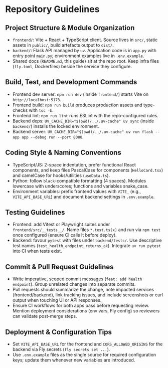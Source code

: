 # Repository Guidelines

## Project Structure & Module Organization
- `frontend/`: Vite + React + TypeScript client. Source lives in `src/`, static assets in `public/`, build artefacts output to `dist/`.
- `backend/`: Flask API managed by `uv`. Application code is in `app.py` with entry point `main.py`; environment examples live in `.env.example`.
- Shared docs (`README.md`, this guide) sit at the repo root. Keep infra files (`fly.toml`, Dockerfiles) beside the service they configure.

## Build, Test, and Development Commands
- Frontend dev server: `npm run dev` (inside `frontend/`) starts Vite on `http://localhost:5173`.
- Frontend build: `npm run build` produces production assets and type-checks with `tsc -b`.
- Frontend lint: `npm run lint` runs ESLint with the repo-configured rules.
- Backend deps: `UV_CACHE_DIR="$(pwd)/../.uv-cache" uv sync` (inside `backend/`) installs the locked environment.
- Backend server: `UV_CACHE_DIR="$(pwd)/../.uv-cache" uv run flask --app app --debug run --port 8000`.

## Coding Style & Naming Conventions
- TypeScript/JS: 2-space indentation, prefer functional React components, and keep files PascalCase for components (`HelloCard.tsx`) and camelCase for hooks/utilities (`useData.ts`).
- Python: follow `black`-compatible formatting (4 spaces). Modules lowercase with underscores; functions and variables snake_case.
- Environment variables: prefix frontend values with `VITE_` (e.g., `VITE_API_BASE_URL`) and document backend settings in `.env.example`.

## Testing Guidelines
- Frontend: add Vitest or Playwright suites under `frontend/src/__tests__/`. Name files `*.test.ts(x)` and run via `npm test` once configured (ensure CI calls it before deploy).
- Backend: favour `pytest` with files under `backend/tests/`. Use descriptive test names (`test_health_endpoint_returns_ok`). Integrate `uv run pytest` into CI when tests exist.

## Commit & Pull Request Guidelines
- Write imperative, scoped commit messages (`feat: add health endpoint`). Group unrelated changes into separate commits.
- Pull requests should summarize the change, note impacted services (frontend/backend), link tracking issues, and include screenshots or curl output when touching UI or API responses.
- Ensure CI workflows for both apps pass before requesting review. Mention deployment considerations (env vars, Fly config) so reviewers can validate post-merge steps.

## Deployment & Configuration Tips
- Set `VITE_API_BASE_URL` for the frontend and `CORS_ALLOWED_ORIGINS` for the backend via Fly secrets (`fly secrets set ...`).
- Use `.env.example` files as the single source for required configuration keys; update them whenever new variables are introduced.
